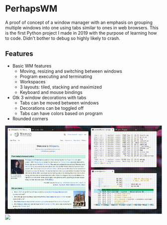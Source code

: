
# PerhapsWM

A proof of concept of a window manager with an emphasis on grouping multiple windows into one using tabs similar to ones in web browsers.
This is the first Python project I made in 2019 with the purpose of learning how to code.
Didn't bother to debug so highly likely to crash.

## Features
 - Basic WM features
    - Moving, resizing and switching between windows
    - Program executing and terminating
    - Workspaces
    - 3 layouts: tiled, stacking and maximized
    - Keyboard and mouse bindings
 - Gtk 3 window decorations with tabs
    - Tabs can be moved between windows
    - Decorations can be toggled off
    - Tabs can have colors based on program
 - Rounded corners

![](https://github.com/sropelinen/PerhapsWM/blob/main/tabs.gif)
![](https://github.com/sropelinen/PerhapsWM/blob/main/wm.gif)
